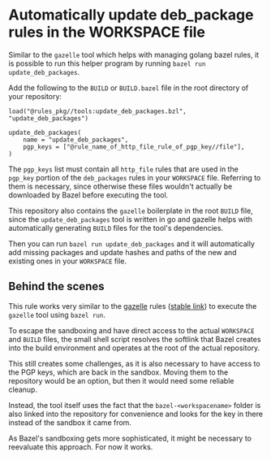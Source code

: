 # Automatically update deb_package rules in the WORKSPACE file
Similar to the `gazelle` tool which helps with managing golang bazel rules, it is possible to run this helper program by running `bazel run update_deb_packages`.

Add the following to the `BUILD` or `BUILD.bazel` file in the root directory of your repository:

```bzl
load("@rules_pkg//tools:update_deb_packages.bzl", "update_deb_packages")

update_deb_packages(
    name = "update_deb_packages",
    pgp_keys = ["@rule_name_of_http_file_rule_of_pgp_key//file"],
)
```

The `pgp_keys` list must contain all `http_file` rules that are used in the `pgp_key` portion of the `deb_packages` rules in your `WORKSPACE` file.
Referring to them is necessary, since otherwise these files wouldn't actually be downloaded by Bazel before executing the tool.

This repository also contains the `gazelle` boilerplate in the root `BUILD` file, since the `update_deb_packages` tool is written in go and gazelle helps with automatically generating `BUILD` files for the tool's dependencies.

Then you can run `bazel run update_deb_packages` and it will automatically add missing packages and update hashes and paths of the new and existing ones in your `WORKSPACE` file.

## Behind the scenes

This rule works very similar to the [gazelle](https://github.com/bazelbuild/rules_go/blob/master/go/private/tools/gazelle.bzl) rules ([stable link](https://github.com/bazelbuild/rules_go/blob/ee1fef7ec1379fcf36c002fd3ac0d00d940b147e/go/private/tools/gazelle.bzl)) to execute the `gazelle` tool using `bazel run`.

To escape the sandboxing and have direct access to the actual `WORKSPACE` and `BUILD` files, the small shell script resolves the softlink that Bazel creates into the build environment and operates at the root of the actual repository.

This still creates some challenges, as it is also necessary to have access to the PGP keys, which are back in the sandbox.
Moving them to the repository would be an option, but then it would need some reliable cleanup.

Instead, the tool itself uses the fact that the `bazel-<workspacename>` folder is also linked into the repository for convenience and looks for the key in there instead of the sandbox it came from.

As Bazel's sandboxing gets more sophisticated, it might be necessary to reevaluate this approach.
For now it works.

